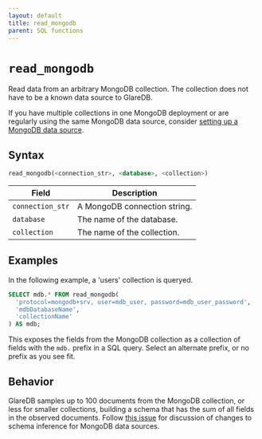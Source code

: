 ```yaml
---
layout: default
title: read_mongodb
parent: SQL functions
---
```


# `read_mongodb`

Read data from an arbitrary MongoDB collection. The collection does
not have to be a known data source to GlareDB.

If you have multiple collections in one MongoDB deployment or are
regularly using the same MongoDB data source, consider [setting up a
MongoDB data source](/docs/data-sources/supported/mongodb).

## Syntax

```sql
read_mongodb(<connection_str>, <database>, <collection>)
```

| Field            | Description                  |
| ---------------- | ---------------------------- |
| `connection_str` | A MongoDB connection string. |
| `database`       | The name of the database.    |
| `collection`     | The name of the collection.  |

## Examples

In the following example, a 'users' collection is queryed.

```sql
SELECT mdb.* FROM read_mongodb(
  'protocol=mongodb+srv, user=mdb_user, password=mdb_user_password',
  'mdbDatabaseName',
  'collectionName'
) AS mdb;
```

This exposes the fields from the MongoDB collection as a collection of
fields with the `mdb.` prefix in a SQL query. Select an alternate
prefix, or no prefix as you see fit.

## Behavior

GlareDB samples up to 100 documents from the MongoDB collection, or
less for smaller collections, building a schema that has the sum of
all fields in the observed documents. Follow [this
issue](https://github.com/GlareDB/glaredb/issues/2144) for discussion
of changes to schema inference for MongoDB data sources.
